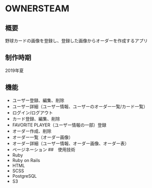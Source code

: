 # OWNERSTEAM
## 概要
野球カードの画像を登録し、登録した画像からオーダーを作成するアプリ
## 制作時期
2019年夏
## 機能
* ユーザー登録、編集、削除
* ユーザー詳細（ユーザー情報、ユーザーのオーダー一覧/カード一覧）
* ログイン/ログアウト
* カード登録、編集、削除
* FAVORITE PLAYER（ユーザー情報の一部）登録
* オーダー作成、削除
* オーダー一覧（オーダー画像）
* オーダー詳細（ユーザー情報、オーダー画像、オーダー表）
* ページネーション
##　使用技術
* Ruby
* Ruby on Rails
* HTML
* SCSS
* PostgreSQL
* S3
